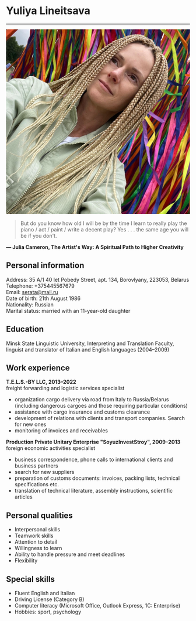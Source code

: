 # Yuliya Lineitsava
***
![My photo](myphoto.JPG)

>But do you know how old I will be by the time I learn to really play the piano / act / paint / write a decent play?
>Yes . . . the same age you will be if you don't.

__― Julia Cameron, The Artist's Way: A Spiritual Path to Higher Creativity__

## Personal information
Address: 35 A/1 40 let Pobedy Street, apt. 134, Borovlyany, 223053, Belarus  
Telephone: +375445567679  
Email: serata@mail.ru  
Date of birth: 21th August 1986  
Nationality: Russian  
Marital status: married with an 11-year-old daughter  


## Education
Minsk State Linguistic University, Interpreting and Translation Faculty, linguist and translator of Italian and English languages (2004–2009)


## Work experience
__T.E.L.S.-BY LLC, 2013–2022__  
freight forwarding and logistic services specialist
- organization cargo delivery via road from Italy to Russia/Belarus (including dangerous cargoes and those requiring particular conditions)
- assistance with cargo insurance and customs clearance
- development of relations with clients and transport companies. Search for new ones
- monitoring of invoices and receivables


__Production Private Unitary Enterprise "SoyuzInvestStroy", 2009–2013__  
foreign economic activities specialist
- business correspondence, phone calls to international clients and business partners
- search for new suppliers
- preparation of customs documents: invoices, packing lists, technical specifications etc.
- translation of technical literature, assembly instructions, scientific articles


## Personal qualities
- Interpersonal skills
- Teamwork skills
- Attention to detail
- Willingness to learn
- Ability to handle pressure and meet deadlines
- Flexibility

## Special skills

- Fluent English and Italian
- Driving License (Category B)
- Computer literacy (Microsoft Office, Outlook Express, 1C: Enterprise)
- Hobbies: sport, psychology
